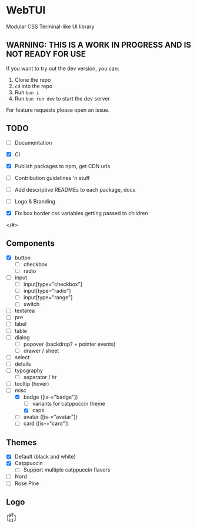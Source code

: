 # WebTUI

Modular CSS Terminal-like UI library

## WARNING: THIS IS A WORK IN PROGRESS AND IS NOT READY FOR USE

If you want to try out the dev version, you can:

1. Clone the repo
2. `cd` into the repo
3. Run `bun i`
5. Run `bun run dev` to start the dev server

For feature requests please open an issue.

## TODO

- [ ] Documentation
- [x] CI
- [x] Publish packages to npm, get CDN urls
- [ ] Contribution guidelines 'n stuff
- [ ] Add descriptive READMEs to each package, docs
- [ ] Logo & Branding

- [x] Fix box border css variables getting passed to children

</#>

## Components

- [x] button
  - [ ] checkbox
  - [ ] radio
- [ ] input
  - [ ] input[type="checkbox"]
  - [ ] input[type="radio"]
  - [ ] input[type="range"]
  - [ ] switch
- [ ] textarea
- [ ] pre
- [ ] label
- [ ] table
- [ ] dialog
  - [ ] popover (backdrop? + pointer events)
  - [ ] drawer / sheet
- [ ] select
- [ ] details
- [ ] typography
  - [ ] separator / hr
- [ ] tooltip (hover)
- [ ] misc
  - [x] badge ([is-="badge"])
    - [ ] variants for catppuccin theme
    - [x] caps
  - [ ] avatar ([is-="avatar"])
  - [ ] card ([is-="card"])

## Themes

- [x] Default (black and white)
- [x] Catppuccin
  - [ ] Support multiple catppuccin flavors
- [ ] Nord
- [ ] Rose Pine

## Logo

```
┌WT┐
└UI┘
```
